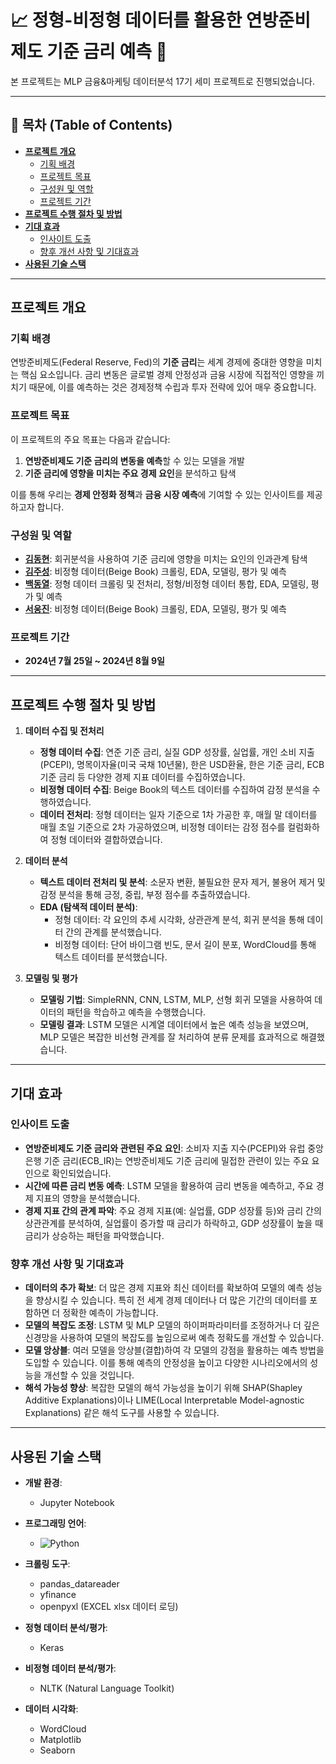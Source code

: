 # 📈 정형-비정형 데이터를 활용한 연방준비제도 기준 금리 예측 🙂

본 프로젝트는 MLP 금융&마케팅 데이터분석 17기 세미 프로젝트로 진행되었습니다.

---

## 📑 목차 (Table of Contents)
- [**프로젝트 개요**](#프로젝트-개요)
  - [기획 배경](#기획-배경)
  - [프로젝트 목표](#프로젝트-목표)
  - [구성원 및 역할](#구성원-및-역할)
  - [프로젝트 기간](#프로젝트-기간)
- [**프로젝트 수행 절차 및 방법**](#프로젝트-수행-절차-및-방법)
- [**기대 효과**](#기대-효과)
  - [인사이트 도출](#인사이트-도출)
  - [향후 개선 사항 및 기대효과](#향후-개선-사항-및-기대효과)
- [**사용된 기술 스택**](#사용된-기술-스택)

---

## 프로젝트 개요

### 기획 배경
연방준비제도(Federal Reserve, Fed)의 **기준 금리**는 세계 경제에 중대한 영향을 미치는 핵심 요소입니다. 금리 변동은 글로벌 경제 안정성과 금융 시장에 직접적인 영향을 끼치기 때문에, 이를 예측하는 것은 경제정책 수립과 투자 전략에 있어 매우 중요합니다.

### 프로젝트 목표
이 프로젝트의 주요 목표는 다음과 같습니다:
1. **연방준비제도 기준 금리의 변동을 예측**할 수 있는 모델을 개발
2. **기준 금리에 영향을 미치는 주요 경제 요인**을 분석하고 탐색

이를 통해 우리는 **경제 안정화 정책**과 **금융 시장 예측**에 기여할 수 있는 인사이트를 제공하고자 합니다.

### 구성원 및 역할
- [**김동현**](https://github.com/superdupermulti17): 회귀분석을 사용하여 기준 금리에 영향을 미치는 요인의 인과관계 탐색
- [**김주성**](https://github.com/kimjuseong-99): 비정형 데이터(Beige Book) 크롤링, EDA, 모델링, 평가 및 예측
- [**백동열**](https://github.com/dybaek9): 정형 데이터 크롤링 및 전처리, 정형/비정형 데이터 통합, EDA, 모델링, 평가 및 예측
- [**서웅진**](https://github.com/UngJinSeo): 비정형 데이터(Beige Book) 크롤링, EDA, 모델링, 평가 및 예측

### 프로젝트 기간
- **2024년 7월 25일 ~ 2024년 8월 9일**

---

## 프로젝트 수행 절차 및 방법

1. **데이터 수집 및 전처리**
   - **정형 데이터 수집**: 연준 기준 금리, 실질 GDP 성장률, 실업률, 개인 소비 지출(PCEPI), 명목이자율(미국 국채 10년물), 한은 USD환율, 한은 기준 금리, ECB 기준 금리 등 다양한 경제 지표 데이터를 수집하였습니다.
   - **비정형 데이터 수집**: Beige Book의 텍스트 데이터를 수집하여 감정 분석을 수행하였습니다.
   - **데이터 전처리**: 정형 데이터는 일자 기준으로 1차 가공한 후, 매월 말 데이터를 매월 초일 기준으로 2차 가공하였으며, 비정형 데이터는 감정 점수를 컬럼화하여 정형 데이터와 결합하였습니다.

2. **데이터 분석**
   - **텍스트 데이터 전처리 및 분석**: 소문자 변환, 불필요한 문자 제거, 불용어 제거 및 감정 분석을 통해 긍정, 중립, 부정 점수를 추출하였습니다.
   - **EDA (탐색적 데이터 분석)**:
     - 정형 데이터: 각 요인의 추세 시각화, 상관관계 분석, 회귀 분석을 통해 데이터 간의 관계를 분석했습니다.
     - 비정형 데이터: 단어 바이그램 빈도, 문서 길이 분포, WordCloud를 통해 텍스트 데이터를 분석했습니다.

3. **모델링 및 평가**
   - **모델링 기법**: SimpleRNN, CNN, LSTM, MLP, 선형 회귀 모델을 사용하여 데이터의 패턴을 학습하고 예측을 수행했습니다.
   - **모델링 결과**: LSTM 모델은 시계열 데이터에서 높은 예측 성능을 보였으며, MLP 모델은 복잡한 비선형 관계를 잘 처리하여 분류 문제를 효과적으로 해결했습니다.

---

## 기대 효과

### 인사이트 도출
- **연방준비제도 기준 금리와 관련된 주요 요인**: 소비자 지출 지수(PCEPI)와 유럽 중앙은행 기준 금리(ECB_IR)는 연방준비제도 기준 금리에 밀접한 관련이 있는 주요 요인으로 확인되었습니다.
- **시간에 따른 금리 변동 예측**: LSTM 모델을 활용하여 금리 변동을 예측하고, 주요 경제 지표의 영향을 분석했습니다.
- **경제 지표 간의 관계 파악**: 주요 경제 지표(예: 실업률, GDP 성장률 등)와 금리 간의 상관관계를 분석하여, 실업률이 증가할 때 금리가 하락하고, GDP 성장률이 높을 때 금리가 상승하는 패턴을 파악했습니다.

### 향후 개선 사항 및 기대효과
- **데이터의 추가 확보**: 더 많은 경제 지표와 최신 데이터를 확보하여 모델의 예측 성능을 향상시킬 수 있습니다. 특히 전 세계 경제 데이터나 더 많은 기간의 데이터를 포함하면 더 정확한 예측이 가능합니다.
- **모델의 복잡도 조정**: LSTM 및 MLP 모델의 하이퍼파라미터를 조정하거나 더 깊은 신경망을 사용하여 모델의 복잡도를 높임으로써 예측 정확도를 개선할 수 있습니다.
- **모델 앙상블**: 여러 모델을 앙상블(결합)하여 각 모델의 강점을 활용하는 예측 방법을 도입할 수 있습니다. 이를 통해 예측의 안정성을 높이고 다양한 시나리오에서의 성능을 개선할 수 있을 것입니다.
- **해석 가능성 향상**: 복잡한 모델의 해석 가능성을 높이기 위해 SHAP(Shapley Additive Explanations)이나 LIME(Local Interpretable Model-agnostic Explanations) 같은 해석 도구를 사용할 수 있습니다.

---

## 사용된 기술 스택

- **개발 환경**:
  - Jupyter Notebook

- **프로그래밍 언어**:
  - ![Python](https://img.shields.io/badge/python-v3.8-blue)

- **크롤링 도구**:
  - pandas_datareader
  - yfinance
  - openpyxl (EXCEL xlsx 데이터 로딩)

- **정형 데이터 분석/평가**:
  - Keras

- **비정형 데이터 분석/평가**:
  - NLTK (Natural Language Toolkit)

- **데이터 시각화**:
  - WordCloud
  - Matplotlib
  - Seaborn
  
